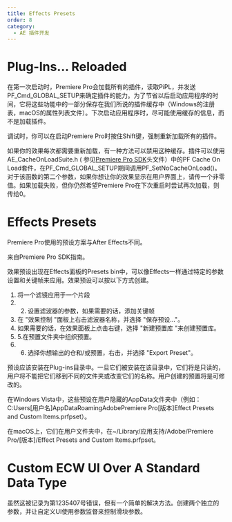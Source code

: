 ```yaml
---
title: Effects Presets
order: 8
category:
  - AE 插件开发
---
```


# Plug-Ins… Reloaded

在第一次启动时，Premiere Pro会加载所有的插件，读取PiPL，并发送PF_Cmd_GLOBAL_SETUP来确定插件的能力。为了节省以后启动应用程序的时间，它将这些功能中的一部分保存在我们所说的插件缓存中（Windows的注册表，macOS的属性列表文件）。下次启动应用程序时，尽可能使用缓存的信息，而不是加载插件。

调试时，你可以在启动Premiere Pro时按住Shift键，强制重新加载所有的插件。

如果你的效果每次都需要重新加载，有一种方法可以禁用这种缓存。插件可以使用AE_CacheOnLoadSuite.h ( 参见[Premiere Pro SDK](http://ppro-plugin-sdk.aenhancers.com/)头文件）中的PF Cache On Load套件，在PF_Cmd_GLOBAL_SETUP期间调用PF_SetNoCacheOnLoad()。对于该函数的第二个参数，如果你想让你的效果显示在用户界面上，请传一个非零值。如果加载失败，但你仍然希望Premiere Pro在下次重启时尝试再次加载，则传给0。

# Effects Presets

Premiere Pro使用的预设方案与After Effects不同。

来自Premiere Pro SDK指南。

效果预设出现在Effects面板的Presets bin中，可以像Effects一样通过特定的参数设置和关键帧来应用。效果预设可以按以下方式创建。

1. 将一个滤镜应用于一个片段
2. 2. 设置滤波器的参数，如果需要的话，添加关键帧
3. 在 "效果控制 "面板上右击滤波器名称，并选择 "保存预设..."。
4. 如果需要的话，在效果面板上点击右键，选择 "新建预置库 "来创建预置库。
5. 5.在预置文件夹中组织预置。
6. 6. 选择你想输出的仓和/或预置，右击，并选择 "Export Preset"。

预设应该安装在Plug-ins目录中。一旦它们被安装在该目录中，它们将是只读的，用户将不能把它们移到不同的文件夹或改变它们的名称。用户创建的预置将是可修改的。

在Windows Vista中，这些预设在用户隐藏的AppData文件夹中（例如：C:Users[用户名]AppDataRoamingAdobePremiere Pro[版本]Effect Presets and Custom Items.prfpset）。

在macOS上，它们在用户文件夹中，在~/Library/应用支持/Adobe/Premiere Pro/[版本]/Effect Presets and Custom Items.prfpset。

# Custom ECW UI Over A Standard Data Type

虽然这被记录为第1235407号错误，但有一个简单的解决方法。创建两个独立的参数，并让自定义UI使用参数监督来控制滑块参数。